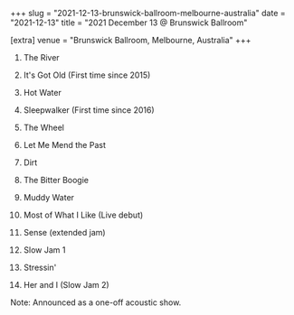 +++
slug = "2021-12-13-brunswick-ballroom-melbourne-australia"
date = "2021-12-13"
title = "2021 December 13 @ Brunswick Ballroom"

[extra]
venue = "Brunswick Ballroom, Melbourne, Australia"
+++

 1. The River

 2. It's Got Old
    (First time since 2015)

 3. Hot Water

 4. Sleepwalker
    (First time since 2016)

 5. The Wheel

 6. Let Me Mend the Past

 7. Dirt

 8. The Bitter Boogie

 9. Muddy Water

10. Most of What I Like
    (Live debut)

11. Sense
    (extended jam)

12. Slow Jam 1

13. Stressin'

14. Her and I (Slow Jam 2)


Note: Announced as a one-off acoustic show.
